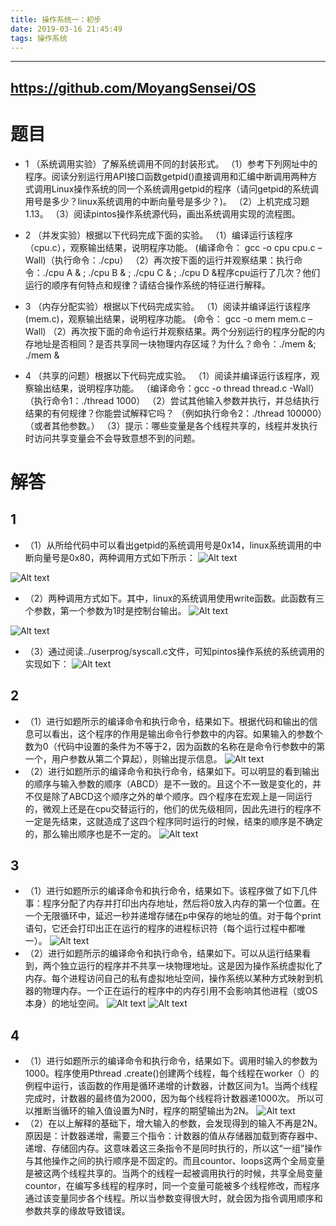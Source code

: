 ```yaml
---
title: 操作系统一：初步
date: 2019-03-16 21:45:49
tags: 操作系统
---
```



---
https://github.com/MoyangSensei/OS
---


# 题目
* 1 （系统调用实验）了解系统调用不同的封装形式。
（1）参考下列网址中的程序。阅读分别运行用API接口函数getpid()直接调用和汇编中断调用两种方式调用Linux操作系统的同一个系统调用getpid的程序（请问getpid的系统调用号是多少？linux系统调用的中断向量号是多少？)。
（2）上机完成习题1.13。
（3）阅读pintos操作系统源代码，画出系统调用实现的流程图。



* 2 （并发实验）根据以下代码完成下面的实验。
（1）编译运行该程序（cpu.c），观察输出结果，说明程序功能。
(编译命令： gcc -o cpu cpu.c –Wall)（执行命令：./cpu）
（2）再次按下面的运行并观察结果：执行命令：./cpu A & ; ./cpu B & ; ./cpu C & ; ./cpu D &程序cpu运行了几次？他们运行的顺序有何特点和规律？请结合操作系统的特征进行解释。



* 3 （内存分配实验）根据以下代码完成实验。
（1）阅读并编译运行该程序(mem.c)，观察输出结果，说明程序功能。
(命令： gcc -o mem mem.c –Wall)
（2）再次按下面的命令运行并观察结果。两个分别运行的程序分配的内存地址是否相同？是否共享同一块物理内存区域？为什么？命令：./mem &; ./mem &



* 4 （共享的问题）根据以下代码完成实验。
（1）阅读并编译运行该程序，观察输出结果，说明程序功能。
（编译命令：gcc -o thread thread.c -Wall）（执行命令1：./thread 1000）
（2）尝试其他输入参数并执行，并总结执行结果的有何规律？你能尝试解释它吗？
（例如执行命令2：./thread 100000）（或者其他参数。）
（3）提示：哪些变量是各个线程共享的，线程并发执行时访问共享变量会不会导致意想不到的问题。



# 解答
## 1
*  （1）从所给代码中可以看出getpid的系统调用号是0x14，linux系统调用的中断向量号是0x80，两种调用方式如下所示：
![Alt text](/images/操作系统/lab1/1.1.png "Optional title")

![Alt text](/images/操作系统/lab1/1.2.png "Optional title")



*  （2）两种调用方式如下。其中，linux的系统调用使用write函数。此函数有三个参数，第一个参数为1时是控制台输出。
![Alt text](/images/操作系统/lab1/1.31.png "Optional title")

![Alt text](/images/操作系统/lab1/1.32.png "Optional title")

*  （3）通过阅读../userprog/syscall.c文件，可知pintos操作系统的系统调用的实现如下：
![Alt text](/images/操作系统/lab1/1.4.png "Optional title")



## 2
*  （1）进行如题所示的编译命令和执行命令，结果如下。根据代码和输出的信息可以看出，这个程序的作用是输出命令行参数中的内容。如果输入的参数个数为0（代码中设置的条件为不等于2，因为函数的名称在是命令行参数中的第一个，用户参数从第二个算起），则输出提示信息。
![Alt text](/images/操作系统/lab1/2.1.png "Optional title")
*  （2）进行如题所示的编译命令和执行命令，结果如下。可以明显的看到输出的顺序与输入参数的顺序（ABCD）是不一致的。且这个不一致是变化的，并不仅是除了ABCD这个顺序之外的单个顺序。四个程序在宏观上是一同运行的，微观上还是在cpu交替运行的，他们的优先级相同，因此先进行的程序不一定是先结束，这就造成了这四个程序同时运行的时候，结束的顺序是不确定的，那么输出顺序也是不一定的。
![Alt text](/images/操作系统/lab1/2.2.png "Optional title")



## 3
*  （1）进行如题所示的编译命令和执行命令，结果如下。该程序做了如下几件事：程序分配了内存并打印出内存地址，然后将0放入内存的第一个位置。在一个无限循环中，延迟一秒并递增存储在p中保存的地址的值。对于每个print语句，它还会打印出正在运行的程序的进程标识符（每个运行过程中都唯一）。
![Alt text](/images/操作系统/lab1/3.1.png "Optional title")
*  （2）进行如题所示的编译命令和执行命令，结果如下。可以从运行结果看到，两个独立运行的程序并不共享一块物理地址。这是因为操作系统虚拟化了内存。每个进程访问自己的私有虚拟地址空间，操作系统以某种方式映射到机器的物理内存。一个正在运行的程序中的内存引用不会影响其他进程（或OS本身）的地址空间。
![Alt text](/images/操作系统/lab1/3.2.1.png "Optional title")
![Alt text](/images/操作系统/lab1/3.2.2.png "Optional title")



## 4
*  （1）进行如题所示的编译命令和执行命令，结果如下。调用时输入的参数为1000。程序使用Pthread .create()创建两个线程，每个线程在worker（）的例程中运行，该函数的作用是循环递增的计数器，计数区间为1。当两个线程完成时，计数器的最终值为2000，因为每个线程将计数器递1000次。 所以可以推断当循环的输入值设置为N时，程序的期望输出为2N。
![Alt text](/images/操作系统/lab1/4.png "Optional title")
*  （2）在以上解释的基础下，增大输入的参数，会发现得到的输入不再是2N。原因是：计数器递增，需要三个指令：计数器的值从存储器加载到寄存器中、递增、存储回内存。这意味着这三条指令不是同时执行的，所以这“一组”操作与其他操作之间的执行顺序是不固定的。而且countor、loops这两个全局变量是被这两个线程共享的。当两个的线程一起被调用执行的时候，共享全局变量countor，在编写多线程的程序时，同一个变量可能被多个线程修改，而程序通过该变量同步各个线程。所以当参数变得很大时，就会因为指令调用顺序和参数共享的缘故导致错误。





